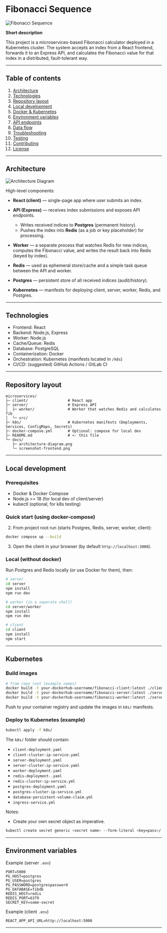 # Fibonacci Sequence

![Fibonacci Sequence](docs/screenshot-frontend.png)

**Short description**

This project is a microservices-based Fibonacci calculator deployed in a Kubernetes cluster. The system accepts an index from a React frontend, forwards it to an Express API, and calculates the Fibonacci value for that index in a distributed, fault-tolerant way.

---

## Table of contents

1. [Architecture](#architecture)
2. [Technologies](#technologies)
3. [Repository layout](#repository-layout)
4. [Local development](#local-development)
5. [Docker & Kubernetes](#docker--kubernetes)
6. [Environment variables](#environment-variables)
7. [API endpoints](#api-endpoints)
8. [Data flow](#data-flow)
9. [Troubleshooting](#troubleshooting)
10. [Testing](#testing)
11. [Contributing](#contributing)
12. [License](#license)

---

## Architecture

![Architecture Diagram](docs/architecture-diagram.png)

High-level components:

* **React (client)** — single-page app where user submits an index.
* **API (Express)** — receives index submissions and exposes API endpoints.

  * Writes received indices to **Postgres** (permanent history).
  * Pushes the index into **Redis** (as a job or key placeholder) for processing.
* **Worker** — a separate process that watches Redis for new indices, computes the Fibonacci value, and writes the result back into Redis (keyed by index).
* **Redis** — used as ephemeral store/cache and a simple task queue between the API and worker.
* **Postgres** — persistent store of all received indices (audit/history).
* **Kubernetes** — manifests for deploying client, server, worker, Redis, and Postgres.

---

## Technologies

* Frontend: React
* Backend: Node.js, Express
* Worker: Node.js
* Cache/Queue: Redis
* Database: PostgreSQL
* Containerization: Docker
* Orchestration: Kubernetes (manifests located in `/k8s`)
* CI/CD: (suggested) GitHub Actions / GitLab CI

---

## Repository layout

```text
microservices/
├─ client/                  # React app
├─ server/                  # Express API
│  ├─ worker/               # Worker that watches Redis and calculates fib
│  └─ src/
├─ k8s/                     # Kubernetes manifests (Deployments, Services, ConfigMaps, Secrets)
├─ docker-compose.yml       # Optional: compose for local dev
├─ README.md                # <- this file
└─ docs/
   ├─ architecture-diagram.png
   └─ screenshot-frontend.png
```

---

## Local development

### Prerequisites

* Docker & Docker Compose
* Node.js >= 18 (for local dev of client/server)
* kubectl (optional, for k8s testing)

### Quick start (using docker-compose)

2. From project root run (starts Postgres, Redis, server, worker, client):

```bash
docker compose up --build
```

3. Open the client in your browser (by default `http://localhost:3000`).

### Local (without docker)

Run Postgres and Redis locally (or use Docker for them), then:

```bash
# server
cd server
npm install
npm run dev

# worker (in a separate shell)
cd server/worker
npm install
npm run dev

# client
cd client
npm install
npm start
```

---

## Kubernetes

### Build images

```bash
# from repo root (example names)
docker build -t your-dockerhub-username/fibonacci-client:latest ./client
docker build -t your-dockerhub-username/fibonacci-server:latest ./server
docker build -t your-dockerhub-username/fibonacci-worker:latest ./server/worker
```

Push to your container registry and update the images in `k8s/` manifests.

### Deploy to Kubernetes (example)

```bash
kubectl apply -f k8s/
```

The `k8s/` folder should contain:

* `client-deployment.yaml`
* `client-cluster-ip-service.yaml`
* `server-deployment.yaml`
* `server-cluster-ip-service.yaml`
* `worker-deployment.yaml`
* `redis-deployment-.yaml`
* `redis-cluster-ip-service.yml`
* `postgres-deployment.yaml`
* `postgres-cluster-ip-service.yml`
* `database-persistent-volume-claim.yml`
* `ingress-service.yml`
 

Notes:

* Create your own secret object as imperative.
  
```bash
kubectl create secret generic <secret name> --form-literal <key=pass>/
```


---

## Environment variables

Example (server `.env`)

```env
PORT=5000
PG_HOST=postgres
PG_USER=postgres
PG_PASSWORD=postgrespassword
PG_DATABASE=fibdb
REDIS_HOST=redis
REDIS_PORT=6379
SECRET_KEY=some-secret
```

Example (client `.env`)

```env
REACT_APP_API_URL=http://localhost:5000
```

---
